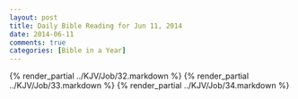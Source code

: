 ```yaml
---
layout: post
title: Daily Bible Reading for Jun 11, 2014
date: 2014-06-11
comments: true
categories: [Bible in a Year]
---
```

{% render_partial ../KJV/Job/32.markdown %}
{% render_partial ../KJV/Job/33.markdown %}
{% render_partial ../KJV/Job/34.markdown %}
